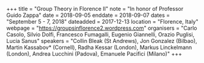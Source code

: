 +++
title = "Group Theory in Florence II"
note = "In honor of Professor Guido Zappa"
date = 2018-09-05
enddate = 2018-09-07
dates = "September 5 - 7, 2018"
dateadded = 2017-12-13
location = "Florence, Italy"
webpage = "https://groupsinflorence2.wordpress.com"
organisers = "Carlo Casolo, Silvio Dolfi, Francesco Fumagalli, Eugenio Giannelli, Orazio Puglisi, Lucia Sanus"
speakers = "Collin Bleak (St Andrews), Jon Gonzalez (Bilbao), Martin Kassabov* (Cornell), Radha Kessar (London), Markus Linckelmann (London), Andrea Lucchini (Padova), Emanuele Pacifici (Milano)"
+++
